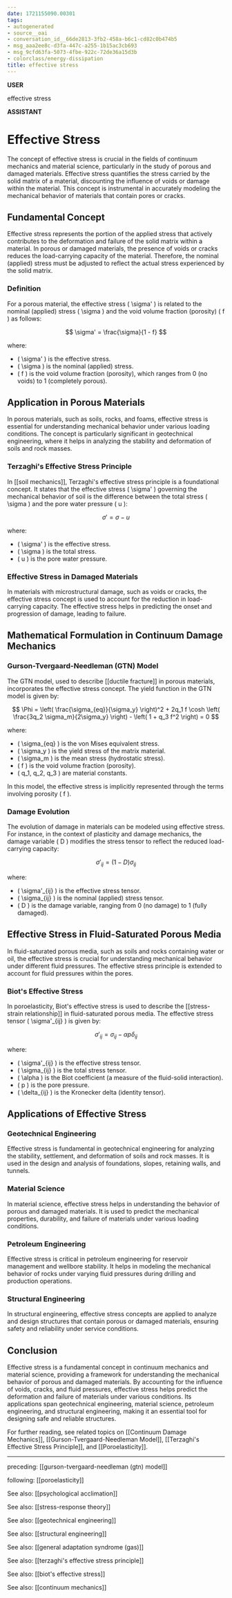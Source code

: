 ```yaml
---
date: 1721155090.00301
tags:
- autogenerated
- source__oai
- conversation_id__66de2813-3fb2-458a-b6c1-cd82c0b474b5
- msg_aaa2ee8c-d3fa-447c-a255-1b15ac3cb693
- msg_9cfd63fa-5073-4fbe-922c-72de36a15d3b
- colorclass/energy-dissipation
title: effective stress
---
```


**USER**

effective stress


**ASSISTANT**

# Effective Stress

The concept of effective stress is crucial in the fields of continuum mechanics and material science, particularly in the study of porous and damaged materials. Effective stress quantifies the stress carried by the solid matrix of a material, discounting the influence of voids or damage within the material. This concept is instrumental in accurately modeling the mechanical behavior of materials that contain pores or cracks.

## Fundamental Concept

Effective stress represents the portion of the applied stress that actively contributes to the deformation and failure of the solid matrix within a material. In porous or damaged materials, the presence of voids or cracks reduces the load-carrying capacity of the material. Therefore, the nominal (applied) stress must be adjusted to reflect the actual stress experienced by the solid matrix.

### Definition

For a porous material, the effective stress \( \sigma' \) is related to the nominal (applied) stress \( \sigma \) and the void volume fraction (porosity) \( f \) as follows:

$$
\sigma' = \frac{\sigma}{1 - f}
$$

where:
- \( \sigma' \) is the effective stress.
- \( \sigma \) is the nominal (applied) stress.
- \( f \) is the void volume fraction (porosity), which ranges from 0 (no voids) to 1 (completely porous).

## Application in Porous Materials

In porous materials, such as soils, rocks, and foams, effective stress is essential for understanding mechanical behavior under various loading conditions. The concept is particularly significant in geotechnical engineering, where it helps in analyzing the stability and deformation of soils and rock masses.

### Terzaghi's Effective Stress Principle

In [[soil mechanics]], Terzaghi's effective stress principle is a foundational concept. It states that the effective stress \( \sigma' \) governing the mechanical behavior of soil is the difference between the total stress \( \sigma \) and the pore water pressure \( u \):

$$
\sigma' = \sigma - u
$$

where:
- \( \sigma' \) is the effective stress.
- \( \sigma \) is the total stress.
- \( u \) is the pore water pressure.

### Effective Stress in Damaged Materials

In materials with microstructural damage, such as voids or cracks, the effective stress concept is used to account for the reduction in load-carrying capacity. The effective stress helps in predicting the onset and progression of damage, leading to failure.

## Mathematical Formulation in Continuum Damage Mechanics

### Gurson-Tvergaard-Needleman (GTN) Model

The GTN model, used to describe [[ductile fracture]] in porous materials, incorporates the effective stress concept. The yield function in the GTN model is given by:

$$
\Phi = \left( \frac{\sigma_{eq}}{\sigma_y} \right)^2 + 2q_1 f \cosh \left( \frac{3q_2 \sigma_m}{2\sigma_y} \right) - \left( 1 + q_3 f^2 \right) = 0
$$

where:
- \( \sigma_{eq} \) is the von Mises equivalent stress.
- \( \sigma_y \) is the yield stress of the matrix material.
- \( \sigma_m \) is the mean stress (hydrostatic stress).
- \( f \) is the void volume fraction (porosity).
- \( q_1, q_2, q_3 \) are material constants.

In this model, the effective stress is implicitly represented through the terms involving porosity \( f \).

### Damage Evolution

The evolution of damage in materials can be modeled using effective stress. For instance, in the context of plasticity and damage mechanics, the damage variable \( D \) modifies the stress tensor to reflect the reduced load-carrying capacity:

$$
\sigma'_{ij} = (1 - D) \sigma_{ij}
$$

where:
- \( \sigma'_{ij} \) is the effective stress tensor.
- \( \sigma_{ij} \) is the nominal (applied) stress tensor.
- \( D \) is the damage variable, ranging from 0 (no damage) to 1 (fully damaged).

## Effective Stress in Fluid-Saturated Porous Media

In fluid-saturated porous media, such as soils and rocks containing water or oil, the effective stress is crucial for understanding mechanical behavior under different fluid pressures. The effective stress principle is extended to account for fluid pressures within the pores.

### Biot's Effective Stress

In poroelasticity, Biot's effective stress is used to describe the [[stress-strain relationship]] in fluid-saturated porous media. The effective stress tensor \( \sigma'_{ij} \) is given by:

$$
\sigma'_{ij} = \sigma_{ij} - \alpha p \delta_{ij}
$$

where:
- \( \sigma'_{ij} \) is the effective stress tensor.
- \( \sigma_{ij} \) is the total stress tensor.
- \( \alpha \) is the Biot coefficient (a measure of the fluid-solid interaction).
- \( p \) is the pore pressure.
- \( \delta_{ij} \) is the Kronecker delta (identity tensor).

## Applications of Effective Stress

### Geotechnical Engineering

Effective stress is fundamental in geotechnical engineering for analyzing the stability, settlement, and deformation of soils and rock masses. It is used in the design and analysis of foundations, slopes, retaining walls, and tunnels.

### Material Science

In material science, effective stress helps in understanding the behavior of porous and damaged materials. It is used to predict the mechanical properties, durability, and failure of materials under various loading conditions.

### Petroleum Engineering

Effective stress is critical in petroleum engineering for reservoir management and wellbore stability. It helps in modeling the mechanical behavior of rocks under varying fluid pressures during drilling and production operations.

### Structural Engineering

In structural engineering, effective stress concepts are applied to analyze and design structures that contain porous or damaged materials, ensuring safety and reliability under service conditions.

## Conclusion

Effective stress is a fundamental concept in continuum mechanics and material science, providing a framework for understanding the mechanical behavior of porous and damaged materials. By accounting for the influence of voids, cracks, and fluid pressures, effective stress helps predict the deformation and failure of materials under various conditions. Its applications span geotechnical engineering, material science, petroleum engineering, and structural engineering, making it an essential tool for designing safe and reliable structures.

For further reading, see related topics on [[Continuum Damage Mechanics]], [[Gurson-Tvergaard-Needleman Model]], [[Terzaghi's Effective Stress Principle]], and [[Poroelasticity]].


---

preceding: [[gurson-tvergaard-needleman (gtn) model]]  


following: [[poroelasticity]]

See also: [[psychological acclimation]]


See also: [[stress-response theory]]


See also: [[geotechnical engineering]]


See also: [[structural engineering]]


See also: [[general adaptation syndrome (gas)]]


See also: [[terzaghi's effective stress principle]]


See also: [[biot's effective stress]]


See also: [[continuum mechanics]]